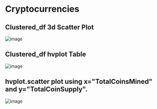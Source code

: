 # Cryptocurrencies

## Clustered_df 3d Scatter Plot
![image](https://user-images.githubusercontent.com/36859475/152719092-eb353e3d-bd47-4344-b366-7ee0a28201b6.png)
## Clustered_df hvplot Table
![image](https://user-images.githubusercontent.com/36859475/152719179-35570428-08cd-416f-b3a2-be548f96f36f.png)
## hvplot.scatter plot using x="TotalCoinsMined" and y="TotalCoinSupply".
![image](https://user-images.githubusercontent.com/36859475/152719303-d06e0c8b-ec2c-4ac8-a8da-0f8deb65d855.png)
